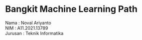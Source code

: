 # Bangkit Machine Learning Path

Nama  : Noval Ariyanto <br>
NIM  : A11.2021.13789 <br>
Jurusan : Teknik Informatika <br>
